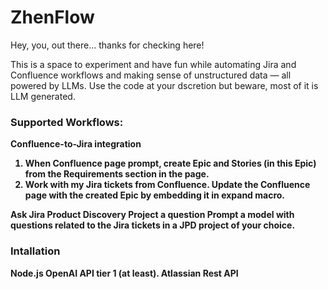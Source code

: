 # ZhenFlow

Hey, you, out there... thanks for checking here!

This is a space to experiment and have fun while automating Jira and Confluence workflows and making sense of unstructured data — all powered by LLMs. Use the code at your dscretion but beware, most of it is LLM generated.

<h3>Supported Workflows:</h3>

<b>Confluence-to-Jira integration<b>
1. When Confluence page prompt, create Epic and Stories (in this Epic) from the Requirements section in the page.
2. Work with my Jira tickets from Confluence. Update the Confluence page with the created Epic by embedding it in expand macro.

<b>Ask Jira Product Discovery Project a question</b>
Prompt a model with questions related to the Jira tickets in a JPD project of your choice.

<h3>Intallation</h3>
Node.js
OpenAI API tier 1 (at least).
Atlassian Rest API
